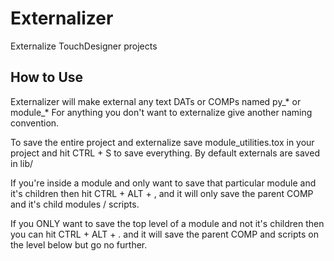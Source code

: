 # Externalizer
 Externalize TouchDesigner projects

## How to Use

Externalizer will make external any text DATs or COMPs named py_* or module_* For anything you don't want to externalize give another naming convention.

To save the entire project and externalize save module_utilities.tox in your project and hit CTRL + S to save everything.
By default externals are saved in lib/

If you're inside a module and only want to save that particular module and it's children then hit CTRL + ALT + , and it will only save the parent COMP and it's child modules / scripts.

If you ONLY want to save the top level of a module and not it's children then you can hit CTRL + ALT + . and it will save the parent COMP and scripts on the level below but go no further.